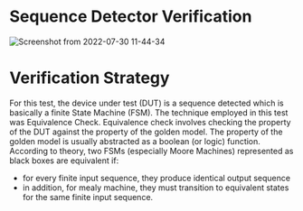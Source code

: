 # Sequence Detector Verification

![Screenshot from 2022-07-30 11-44-34](https://user-images.githubusercontent.com/41594627/182002996-7ace628d-8bdd-4560-8181-6833fb666db4.png)

# Verification Strategy
For this test, the device under test (DUT) is a sequence detected which is basically a finite State Machine (FSM). The technique employed in this test was Equivalence Check. Equivalence check involves checking the property of the DUT against the property of the golden model. The property of the golden model is usually abstracted as a boolean (or logic) function.
According to theory, two FSMs (especially Moore Machines) represented as black boxes are equivalent if:
- for every finite input sequence, they produce identical output sequence
- in addition, for mealy machine, they must transition to equivalent states for the same finite input sequence.
